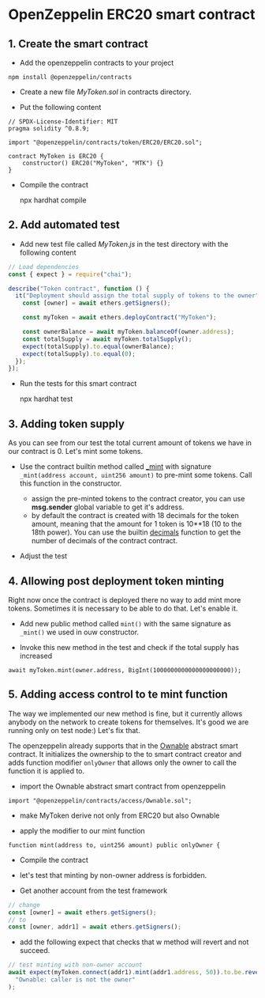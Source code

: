 # OpenZeppelin ERC20 smart contract

## 1. Create the smart contract

- Add the openzeppelin contracts to your project

```
npm install @openzeppelin/contracts
```

- Create a new file _MyToken.sol_ in contracts directory.

- Put the following content

```
// SPDX-License-Identifier: MIT
pragma solidity ^0.8.9;

import "@openzeppelin/contracts/token/ERC20/ERC20.sol";

contract MyToken is ERC20 {
    constructor() ERC20("MyToken", "MTK") {}
}
```

- Compile the contract

  npx hardhat compile

## 2. Add automated test

- Add new test file called _MyToken.js_ in the test directory with the following content

```js
// Load dependencies
const { expect } = require("chai");

describe("Token contract", function () {
  it("Deployment should assign the total supply of tokens to the owner", async function () {
    const [owner] = await ethers.getSigners();

    const myToken = await ethers.deployContract("MyToken");

    const ownerBalance = await myToken.balanceOf(owner.address);
    const totalSupply = await myToken.totalSupply();
    expect(totalSupply).to.equal(ownerBalance);
    expect(totalSupply).to.equal(0);
  });
});
```

- Run the tests for this smart contract

  npx hardhat test

## 3. Adding token supply

As you can see from our test the total current amount of tokens we have in our contract is 0. Let's mint some tokens.

- Use the contract builtin method called [\_mint](https://docs.openzeppelin.com/contracts/4.x/api/token/erc20#ERC20-_mint-address-uint256-) with signature `_mint(address account, uint256 amount)` to pre-mint some tokens. Call this function in the constructor.

  - assign the pre-minted tokens to the contract creator, you can use **msg.sender** global variable to get it's address.
  - by default the contract is created with 18 decimals for the token amount, meaning that the amount for 1 token is 10\*\*18 (10 to the 18th power). You can use the builtin [decimals](https://docs.openzeppelin.com/contracts/4.x/api/token/erc20#ERC20-decimals--) function to get the number of decimals of the contract contract.

- Adjust the test

## 4. Allowing post deployment token minting

Right now once the contract is deployed there no way to add mint more tokens. Sometimes it is necessary to be able to do that. Let's enable it.

- Add new public method called `mint()` with the same signature as `_mint()` we used in ouw constructor.

- Invoke this new method in the test and check if the total supply has increased

```
await myToken.mint(owner.address, BigInt(1000000000000000000000));
```

## 5. Adding access control to te mint function

The way we implemented our new method is fine, but it currently allows anybody on the network to create tokens for themselves. It's good we are running only on test node:) Let's fix that.

The openzeppelin already supports that in the [Ownable](https://github.com/OpenZeppelin/openzeppelin-contracts/blob/v4.9.2/contracts/access/Ownable.sol) abstract smart contract. It initializes the ownership to the to smart contract creator and adds function modifier `onlyOwner` that allows only the owner to call the function it is applied to.

- import the Ownable abstract smart contract from openzeppelin

```
import "@openzeppelin/contracts/access/Ownable.sol";
```

- make MyToken derive not only from ERC20 but also Ownable

- apply the modifier to our mint function

```
function mint(address to, uint256 amount) public onlyOwner {
```

- Compile the contract

- let's test that minting by non-owner address is forbidden.

- Get another account from the test framework

```js
// change
const [owner] = await ethers.getSigners();
// to
const [owner, addr1] = await ethers.getSigners();
```

- add the following expect that checks that w method will revert and not succeed.

```js
// test minting with non-owner account
await expect(myToken.connect(addr1).mint(addr1.address, 50)).to.be.revertedWith(
  "Ownable: caller is not the owner"
);
```
